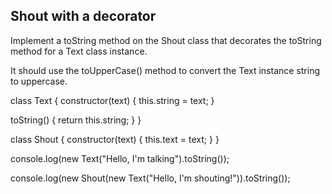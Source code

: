 ## Shout with a decorator

Implement a toString method on the Shout class that decorates the toString method for a Text class instance.

It should use the toUpperCase() method to convert the Text instance string to uppercase.

class Text {
constructor(text) {
this.string = text;
}

toString() {
return this.string;
}
}

class Shout {
constructor(text) {
this.text = text;
}
}

console.log(new Text("Hello, I'm talking").toString());

console.log(new Shout(new Text("Hello, I'm shouting!")).toString());
